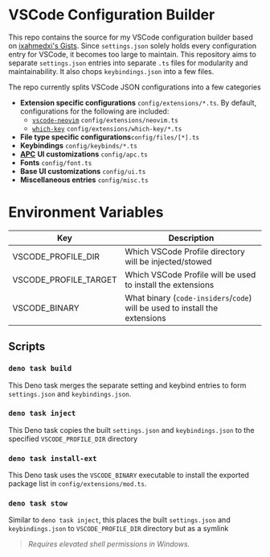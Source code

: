 # VSCode Configuration Builder
This repo contains the source for my VSCode configuration builder based on
[ixahmedxi's Gists](https://gist.github.com/ixahmedxi). 
Since `settings.json` solely holds every configuration entry for VSCode, 
it becomes too large to maintain. This repository aims to separate `settings.json`
entries into separate `.ts` files for modularity and maintainability. 
It also chops `keybindings.json` into a few files. 


The repo currently splits VSCode JSON configurations into a few categories
- **Extension specific configurations** `config/extensions/*.ts`. By default, configurations for the following are included:
    - [`vscode-neovim`](https://github.com/vscode-neovim/vscode-neovim) `config/extensions/neovim.ts`
    - [`which-key`]() `config/extensions/which-key/*.ts`
- **File type specific configurations**`config/files/[*].ts`
- **Keybindings** `config/keybinds/*.ts`
- [**APC**](https://github.com/drcika/apc-extension) **UI customizations** `config/apc.ts`
- **Fonts** `config/font.ts`
- **Base UI customizations** `config/ui.ts`
- **Miscellaneous entries** `config/misc.ts`

# Environment Variables
| Key | Description |
| --- | ----------- |
| VSCODE_PROFILE_DIR | Which VSCode Profile directory will be injected/stowed |
| VSCODE_PROFILE_TARGET | Which VSCode Profile will be used to install the extensions |
| VSCODE_BINARY | What binary (`code-insiders`/`code`) will be used to install the extensions |

## Scripts
### `deno task build`
This Deno task merges the separate setting and keybind entries to form `settings.json` and `keybindings.json`.

### `deno task inject`
This Deno task copies the built `settings.json` and `keybindings.json` to the specified `VSCODE_PROFILE_DIR` directory

### `deno task install-ext`
This Deno task uses the `VSCODE_BINARY` executable to install the exported package list in `config/extensions/mod.ts`.

### `deno task stow`
Similar to `deno task inject`, this places the built `settings.json` and `keybindings.json` to `VSCODE_PROFILE_DIR` directory but as a symlink
> *Requires elevated shell permissions in Windows.*
